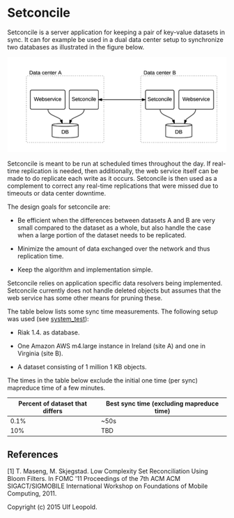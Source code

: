 Setconcile
==========

Setconcile is a server application for keeping a pair of key-value
datasets in sync. It can for example be used in a dual data center
setup to synchronize two databases as illustrated in the figure below.

![alt text](setup.png "Fig. 1")

Setconcile is meant to be run at scheduled times throughout the
day. If real-time replication is needed, then additionally, the
web service itself can be made to do replicate each write as it
occurs. Setconcile is then used as a complement to correct any
real-time replications that were missed due to timeouts or data center
downtime.

The design goals for setconcile are:

 * Be efficient when the differences between datasets A and B are very
   small compared to the dataset as a whole, but also handle the case
   when a large portion of the dataset needs to be replicated.
   
 * Minimize the amount of data exchanged over the network and thus
   replication time.
 
 * Keep the algorithm and implementation simple.

Setconcile relies on application specific data resolvers being
implemented. Setconcile currently does not handle deleted objects but
assumes that the web service has some other means for pruning these.

The table below lists some sync time measurements. The following setup
was used (see [system_test](system_test/main.tf)):

 * Riak 1.4. as database.

 * One Amazon AWS m4.large instance in Ireland (site A) and one in
   Virginia (site B).

 * A dataset consisting of 1 million 1 KB objects.

The times in the table below exclude the initial one time (per sync)
mapreduce time of a few minutes.

Percent of dataset that differs  | Best sync time (excluding mapreduce time)
-------------------------------- | -----------------------------------------
0.1%                             |  ~50s
10%                              |  TBD


References
----------
[1] T. Maseng, M. Skjegstad. Low Complexity Set Reconciliation Using Bloom Filters. In FOMC '11 Proceedings of the 7th ACM ACM SIGACT/SIGMOBILE International Workshop on Foundations of Mobile Computing, 2011.


Copyright (c) 2015 Ulf Leopold.
